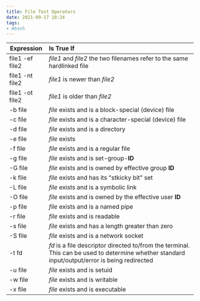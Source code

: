 ```yaml
---
title: File Test Operators
date: 2021-09-17 18:24
tags:
- #bash
---
```



| Expression      | Is True If                                                                                                                                    |
|-----------------|:------------------------------------------------------------------------------------------------------------------------------------------------|
| file1 -ef file2 | *file1* and *file2* the two filenames refer to the same hardlinked file                                                                        |
| file1 -nt file2 | *file1* is newer than *file2*                                                                                                                  |
| file1 -ot file2 | *file1* is older than *file2*                                                                                                                  |
| -b file         | *file* exists and is a block-special (device) file                                                                                             |
| -c file         | *file* exists and is a character-special (device) file                                                                                         |
| -d file         | *file* exists and is a directory                                                                                                               |
| -e file         | *file* exists                                                                                                                                  |
| -f file         | *file* exists and is a regular file                                                                                                            |
| -g file         | *file* exists and is set-group-**ID**                                                                                                          |
| -G file         | *file* exists and is owned by effective group **ID**                                                                                           |
| -k file         | *file* exists and has its "stkicky bit" set                                                                                                    |
| -L file         | *file* exists and is a symbolic link                                                                                                           |
| -O file         | *file* exists and is owned by the effective user **ID**                                                                                        |
| -p file         | *file* exists and is a named pipe                                                                                                              |
| -r file         | *file* exists and is readable                                                                                                                  |
| -s file         | *file* exists and has a length greater than zero                                                                                               |
| -S file         | *file* exists and is a network socket                                                                                                          |
| -t fd           | *fd* is a file descriptor directed to/from the terminal. This can be used to determine whether standard input/output/error is being redirected |
| -u file         | *file* exists and is setuid                                                                                                                    |
| -w file         | *file* exists and is writable                                                                                                                  |
| -x file         | *file* exists and is executable                                                                                                                |
